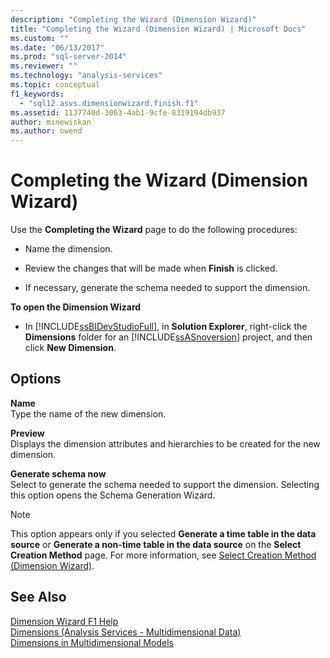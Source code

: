 ```yaml
---
description: "Completing the Wizard (Dimension Wizard)"
title: "Completing the Wizard (Dimension Wizard) | Microsoft Docs"
ms.custom: ""
ms.date: "06/13/2017"
ms.prod: "sql-server-2014"
ms.reviewer: ""
ms.technology: "analysis-services"
ms.topic: conceptual
f1_keywords: 
  - "sql12.asvs.dimensionwizard.finish.f1"
ms.assetid: 1137740d-3063-4ab1-9cfe-8319194db937
author: minewiskan
ms.author: owend
---
```

# Completing the Wizard (Dimension Wizard)
  Use the **Completing the Wizard** page to do the following procedures:  
  
-   Name the dimension.  
  
-   Review the changes that will be made when **Finish** is clicked.  
  
-   If necessary, generate the schema needed to support the dimension.  
  
 **To open the Dimension Wizard**  
  
-   In [!INCLUDE[ssBIDevStudioFull](../includes/ssbidevstudiofull-md.md)], in **Solution Explorer**, right-click the **Dimensions** folder for an [!INCLUDE[ssASnoversion](../includes/ssasnoversion-md.md)] project, and then click **New Dimension**.  
  
## Options  
 **Name**  
 Type the name of the new dimension.  
  
 **Preview**  
 Displays the dimension attributes and hierarchies to be created for the new dimension.  
  
 **Generate schema now**  
 Select to generate the schema needed to support the dimension. Selecting this option opens the Schema Generation Wizard.  
  
> [!NOTE]  
>  This option appears only if you selected **Generate a time table in the data source** or **Generate a non-time table in the data source** on the **Select Creation Method** page. For more information, see [Select Creation Method &#40;Dimension Wizard&#41;](select-creation-method-dimension-wizard.md).  
  
## See Also  
 [Dimension Wizard F1 Help](dimension-wizard-f1-help.md)   
 [Dimensions &#40;Analysis Services - Multidimensional Data&#41;](multidimensional-models-olap-logical-dimension-objects/dimensions-analysis-services-multidimensional-data.md)   
 [Dimensions in Multidimensional Models](multidimensional-models/dimensions-in-multidimensional-models.md)  
  
  

